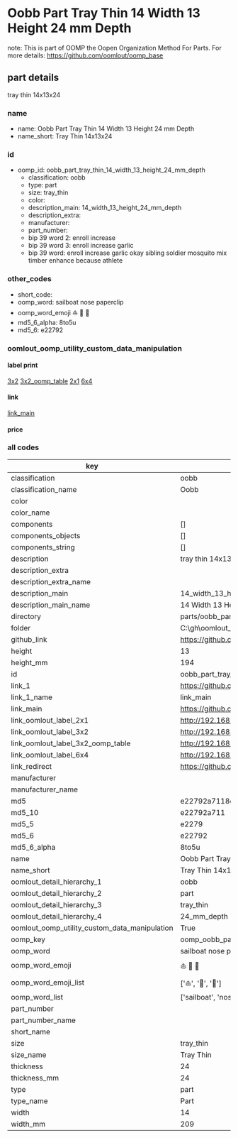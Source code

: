 # Oobb Part Tray Thin 14 Width 13 Height 24 mm Depth  

note: This is part of OOMP the Oopen Organization Method For Parts. For more details: https://github.com/oomlout/oomp_base

##  part details
  



tray thin 14x13x24



### name
* name: Oobb Part Tray Thin 14 Width 13 Height 24 mm Depth
* name_short: Tray Thin 14x13x24 
### id
* oomp_id: oobb_part_tray_thin_14_width_13_height_24_mm_depth
  * classification: oobb
  * type: part
  * size: tray_thin
  * color: 
  * description_main: 14_width_13_height_24_mm_depth
  * description_extra: 
  * manufacturer: 
  * part_number: 
  * bip 39 word 2: enroll increase
  * bip 39 word 3: enroll increase garlic
  * bip 39 word: enroll increase garlic okay sibling soldier mosquito mix timber enhance because athlete

### other_codes
* short_code: 
* oomp_word: sailboat nose paperclip
* oomp_word_emoji :sailboat: :nose: :paperclip:
* md5_6_alpha: 8to5u
* md5_6: e22792






### oomlout_oomp_utility_custom_data_manipulation
#### label print
[3x2](http://192.168.1.245:1112/?label=oomp%208to5u)
[3x2_oomp_table](http://192.168.1.108:1112/?label=oomp%208to5u)
[2x1](http://192.168.1.242:1112/?label=oomp%208to5u)
[6x4](http://192.168.1.55:1112/?label=oomp%208to5u)    

#### link

[link_main](https://github.com/oomlout/oomlout_oobb_version_4_generated_parts/tree/main/navigation_oomp/oobb/part/tray_thin/14_width_13_height_24_mm_depth/part)                              

#### price







### all codes 
| key | value |  
| --- | --- |  
| classification | oobb |  
| classification_name | Oobb |  
| color |  |  
| color_name |  |  
| components | [] |  
| components_objects | [] |  
| components_string | [] |  
| description | tray thin 14x13x24 |  
| description_extra |  |  
| description_extra_name |  |  
| description_main | 14_width_13_height_24_mm_depth |  
| description_main_name | 14 Width 13 Height 24 mm Depth |  
| directory | parts/oobb_part_tray_thin_14_width_13_height_24_mm_depth |  
| folder | C:\gh\oomlout_oobb_version_4_generated_parts\parts\oobb_part_tray_thin_14_width_13_height_24_mm_depth |  
| github_link | https://github.com/oomlout/oomlout_oomp_part_src/tree/main/parts/oobb_part_tray_thin_14_width_13_height_24_mm_depth |  
| height | 13 |  
| height_mm | 194 |  
| id | oobb_part_tray_thin_14_width_13_height_24_mm_depth |  
| link_1 | https://github.com/oomlout/oomlout_oobb_version_4_generated_parts/tree/main/navigation_oomp/oobb/part/tray_thin/14_width_13_height_24_mm_depth/part |  
| link_1_name | link_main |  
| link_main | https://github.com/oomlout/oomlout_oobb_version_4_generated_parts/tree/main/navigation_oomp/oobb/part/tray_thin/14_width_13_height_24_mm_depth/part |  
| link_oomlout_label_2x1 | http://192.168.1.242:1112/?label=oomp%208to5u |  
| link_oomlout_label_3x2 | http://192.168.1.245:1112/?label=oomp%208to5u |  
| link_oomlout_label_3x2_oomp_table | http://192.168.1.108:1112/?label=oomp%208to5u |  
| link_oomlout_label_6x4 | http://192.168.1.55:1112/?label=oomp%208to5u |  
| link_redirect | https://github.com/oomlout/oomlout_oobb_version_4_generated_parts/tree/main/parts/oobb_tray_thin_14_13_24 |  
| manufacturer |  |  
| manufacturer_name |  |  
| md5 | e22792a7118e12033a63d99ebf9caa59 |  
| md5_10 | e22792a711 |  
| md5_5 | e2279 |  
| md5_6 | e22792 |  
| md5_6_alpha | 8to5u |  
| name | Oobb Part Tray Thin 14 Width 13 Height 24 mm Depth |  
| name_short | Tray Thin 14x13x24  |  
| oomlout_detail_hierarchy_1 | oobb |  
| oomlout_detail_hierarchy_2 | part |  
| oomlout_detail_hierarchy_3 | tray_thin |  
| oomlout_detail_hierarchy_4 | 24_mm_depth |  
| oomlout_oomp_utility_custom_data_manipulation | True |  
| oomp_key | oomp_oobb_part_tray_thin_14_width_13_height_24_mm_depth |  
| oomp_word | sailboat nose paperclip |  
| oomp_word_emoji | :sailboat: :nose: :paperclip: |  
| oomp_word_emoji_list | [':sailboat:', ':nose:', ':paperclip:'] |  
| oomp_word_list | ['sailboat', 'nose', 'paperclip'] |  
| part_number |  |  
| part_number_name |  |  
| short_name |  |  
| size | tray_thin |  
| size_name | Tray Thin |  
| thickness | 24 |  
| thickness_mm | 24 |  
| type | part |  
| type_name | Part |  
| width | 14 |  
| width_mm | 209 |  
